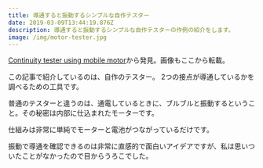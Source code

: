 ```yaml
---
title: 導通すると振動するシンプルな自作テスター
date: 2019-03-09T13:44:19.876Z
description: 導通すると振動するシンプルな自作テスターの作例の紹介をします。
image: /img/motor-tester.jpg
---
```

[Continuity tester using mobile motor](https://hackaday.io/project/164186-continuity-tester-using-mobile-motor)から発見。画像もここから転載。

この記事で紹介しているのは、自作のテスター。
2つの接点が導通しているかを調べるための工具です。

普通のテスターと違うのは、通電しているときに、ブルブルと振動するということ。その秘密は内部に仕込まれたモーターです。

仕組みは非常に単純でモーターと電池がつながっているだけです。

振動で導通を確認できるのは非常に直感的で面白いアイデアですが、私は思いついたことがなかったので目からうろこでした。
